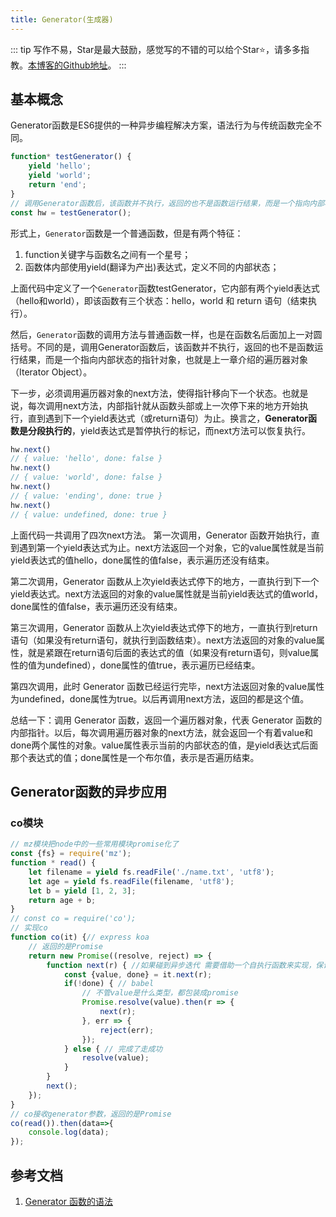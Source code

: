 ```yaml
---
title: Generator(生成器)
---
```

::: tip
写作不易，Star是最大鼓励，感觉写的不错的可以给个Star⭐，请多多指教。[本博客的Github地址](https://github.com/liujie2019/VuePress-Blog)。
:::

## 基本概念
Generator函数是ES6提供的一种异步编程解决方案，语法行为与传统函数完全不同。
```js
function* testGenerator() {
    yield 'hello';
    yield 'world';
    return 'end';
}
// 调用Generator函数后，该函数并不执行，返回的也不是函数运行结果，而是一个指向内部状态的指针对象，也就是上一章介绍的遍历器对象
const hw = testGenerator();
```
形式上，`Generator`函数是一个普通函数，但是有两个特征：

1. function关键字与函数名之间有一个星号；
2. 函数体内部使用yield(翻译为产出)表达式，定义不同的内部状态；

上面代码中定义了一个`Generator`函数testGenerator，它内部有两个yield表达式（hello和world），即该函数有三个状态：hello，world 和 return 语句（结束执行）。

然后，`Generator`函数的调用方法与普通函数一样，也是在函数名后面加上一对圆括号。不同的是，调用Generator函数后，该函数并不执行，返回的也不是函数运行结果，而是一个指向内部状态的指针对象，也就是上一章介绍的遍历器对象（Iterator Object）。

下一步，必须调用遍历器对象的next方法，使得指针移向下一个状态。也就是说，每次调用next方法，内部指针就从函数头部或上一次停下来的地方开始执行，直到遇到下一个yield表达式（或return语句）为止。换言之，**Generator函数是分段执行的**，yield表达式是暂停执行的标记，而next方法可以恢复执行。
```js
hw.next()
// { value: 'hello', done: false }
hw.next()
// { value: 'world', done: false }
hw.next()
// { value: 'ending', done: true }
hw.next()
// { value: undefined, done: true }
```
上面代码一共调用了四次next方法。
第一次调用，Generator 函数开始执行，直到遇到第一个yield表达式为止。next方法返回一个对象，它的value属性就是当前yield表达式的值hello，done属性的值false，表示遍历还没有结束。

第二次调用，Generator 函数从上次yield表达式停下的地方，一直执行到下一个yield表达式。next方法返回的对象的value属性就是当前yield表达式的值world，done属性的值false，表示遍历还没有结束。

第三次调用，Generator 函数从上次yield表达式停下的地方，一直执行到return语句（如果没有return语句，就执行到函数结束）。next方法返回的对象的value属性，就是紧跟在return语句后面的表达式的值（如果没有return语句，则value属性的值为undefined），done属性的值true，表示遍历已经结束。

第四次调用，此时 Generator 函数已经运行完毕，next方法返回对象的value属性为undefined，done属性为true。以后再调用next方法，返回的都是这个值。

总结一下：调用 Generator 函数，返回一个遍历器对象，代表 Generator 函数的内部指针。以后，每次调用遍历器对象的next方法，就会返回一个有着value和done两个属性的对象。value属性表示当前的内部状态的值，是yield表达式后面那个表达式的值；done属性是一个布尔值，表示是否遍历结束。

## Generator函数的异步应用
### co模块
```js
// mz模块把node中的一些常用模块promise化了
const {fs} = require('mz');
function * read() {
    let filename = yield fs.readFile('./name.txt', 'utf8');
    let age = yield fs.readFile(filename, 'utf8');
    let b = yield [1, 2, 3];
    return age + b;
}
// const co = require('co');
// 实现co
function co(it) {// express koa
    // 返回的是Promise
    return new Promise((resolve, reject) => {
        function next(r) { //如果碰到异步迭代 需要借助一个自执行函数来实现，保证第一次执行后调用下一次执行
            const {value, done} = it.next(r);
            if(!done) { // babel
                // 不管value是什么类型，都包装成promise
                Promise.resolve(value).then(r => {
                    next(r);
                }, err => {
                    reject(err);
                });
            } else { // 完成了走成功
                resolve(value);
            }
        }
        next();
    });
}
// co接收generator参数，返回的是Promise
co(read()).then(data=>{
    console.log(data);
});
```
## 参考文档
1. [Generator 函数的语法](http://es6.ruanyifeng.com/#docs/generator)